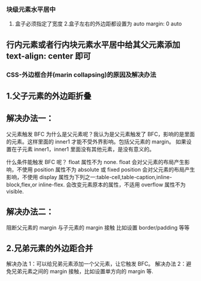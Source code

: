 ### 块级元素水平居中

1. 盒子必须指定了宽度 2.盒子左右的外边距都设置为 auto
   margin: 0 auto

## 行内元素或者行内块元素水平居中给其父元素添加 text-align: center 即可

### CSS-外边框合并(marin collapsing)的原因及解决办法

## 1.父子元素的外边距折叠

## 解决办法一：

父元素触发 BFC
为什么是父元素呢？我认为是父元素触发了 BFC，影响的是里面的元素。这样里面的 inner1 才能不受外界影响。包括父元素的 margin。
如果设置在子元素 inner1，inner1 里面没有其他元素，是没有意义的。

什么条件能触发 BFC 呢？
float 属性不为 none.
float 会对父元素的布局产生影响，不使用
position 属性不为 absolute 或 fixed
position 会对父元素的布局产生影响，不使用
display 属性为下列之一:table-cell,table-caption,inline-block,flex,or inline-flex.
会改变元素原本的属性，不适用
overflow 属性不为 visible.

## 解决办法二：

阻断父元素的 margin 与子元素的 margin 接触
比如设置 border/padding 等等

## 2.兄弟元素的外边距合并

解决办法 1：可以给兄弟元素添加一个父元素，让它触发 BFC。
解决办法 2：避免兄弟元素之间的 margin 接触，比如设置单方向的 margin 等.
